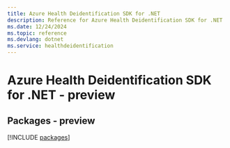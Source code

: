 ```yaml
---
title: Azure Health Deidentification SDK for .NET
description: Reference for Azure Health Deidentification SDK for .NET
ms.date: 12/24/2024
ms.topic: reference
ms.devlang: dotnet
ms.service: healthdeidentification
---
```

# Azure Health Deidentification SDK for .NET - preview
## Packages - preview
[!INCLUDE [packages](health-deidentification-index.md)]